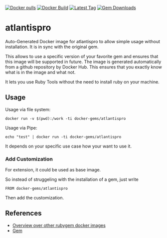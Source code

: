 [![Docker pulls](https://img.shields.io/docker/pulls/rubygem/atlantispro.svg)](https://hub.docker.com/r/rubygem/atlantispro/)
[![Docker Build](https://img.shields.io/docker/automated/rubygem/atlantispro.svg)](https://hub.docker.com/r/rubygem/atlantispro/)
[![Latest Tag](https://img.shields.io/github/tag/docker-rubygem/atlantispro.svg)](https://hub.docker.com/r/rubygem/atlantispro/)
[![Gem Downloads](https://img.shields.io/gem/dt/atlantispro.svg)](https://rubygems.org/gems/atlantispro/)
# atlantispro

Auto-Generated Docker image for atlantispro to allow simple usage without installation.
It is in sync with the original gem.

This allows to use a specific version of your favorite gem and ensures that this image will be supported in future.
The image is generated automatically from a github repository by Docker Hub.
This ensures that you exactly know what is in the image and what not.

It lets you use Ruby Tools without the need to install ruby on your machine.

## Usage

Usage via file system:

`docker run -v $(pwd):/work -ti docker-gems/atlantispro`

Usage via Pipe:

`echo "test" | docker run -ti docker-gems/atlantispro`

It depends on your specific use case how your want to use it.

### Add Customization

For extension, it could be used as base image.

So instead of struggeling with the installation of a gem, just write

`FROM docker-gems/atlantispro`

Then add the customization.

## References

 - [Overview over other rubygem docker images](https://github.com/thinkbot/docker-rubygem)
 - [Gem](https://rubygems.org/gems/atlantispro/)
